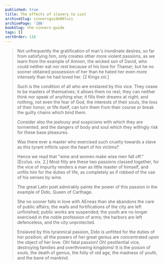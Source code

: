 ```yaml
---
published: true
title: The effects of slavery to Lust
archiveSlug: sinnersguide00luis
archivePage: '186'
bookSlug: the-sinners-guide
tags: []
sortOrder: 116
---
```


> Not unfrequently the gratification of man's inordinate desires, so far from satisfying him, only creates other more violent passions, as we learn from the example of Amnon, the wicked son of David, who could neither eat nor rest because of his love for Thamar; but he no sooner obtained possession of her than he hated her even more intensely than he had loved her. [2 Kings xiii.]
> 
> Such is the condition of all who are enslaved by this vice. They cease to be masters of themselves; it allows them no rest; they can neither think nor speak of anything else; it fills their dreams at night; and nothing, not even the fear of God, the interests of their souls, the loss of their honor, or life itself, can turn them from their course or break the guilty chains which bind them.
> 
> Consider also the jealousy and suspicions with which they are tormented, and the dangers of body and soul which they willingly risk for these base pleasures.
> 
> Was there ever a master who exercised such cruelty towards a slave as this tyrant inflicts upon the heart of his victims?
> 
> Hence we read that "wine and women make wise men fall off." [Ecclus. xix. 2.] Most fitly are these two passions classed together, for the vice of impurity renders a man as little master of himself, and unfits him for the duties of life, as completely as if robbed of the use of his senses by wine.
> 
> The great Latin poet admirably paints the power of this passion in the example of Dido, Queen of Carthage.
> 
> She no sooner falls in love with AEneas than she abandons the care of public affairs; the walls and fortifications of the city are left unfinished; public works are suspended; the youth are no longer exercised in the noble profession of arms; the harbors are left defenceless, and the city unprotected.
> 
> Enslaved by this tyrannical passion, Dido is unfitted for the duties of her position; all the powers of her great genius are concentrated upon the object of her love. Oh! fatal passion! Oh! pestilential vice, destroying families and overthrowing kingdoms! It is the poison of souls, the death of genius, the folly of old age, the madness of youth, and the bane of mankind.

